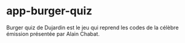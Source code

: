 # app-burger-quiz
Burger quiz de Dujardin est le jeu qui reprend les codes de la célèbre émission présentée par Alain Chabat. 
